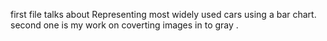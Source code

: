  first file talks about Representing most widely used cars using a bar chart. 
 second one is my work on coverting images in to gray .
